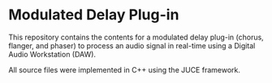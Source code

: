 # Modulated Delay Plug-in

This repository contains the contents for a modulated delay plug-in (chorus, flanger, and phaser) to process an audio signal in real-time using a Digital Audio Workstation (DAW).

All source files were implemented in C++ using the JUCE framework.
